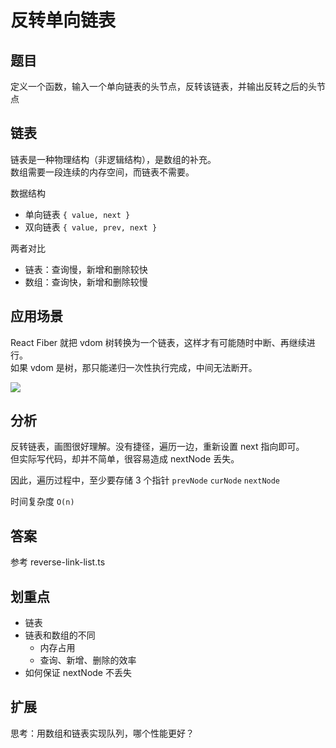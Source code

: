# 反转单向链表

## 题目

定义一个函数，输入一个单向链表的头节点，反转该链表，并输出反转之后的头节点

## 链表

链表是一种物理结构（非逻辑结构），是数组的补充。<br>
数组需要一段连续的内存空间，而链表不需要。

数据结构
- 单向链表 `{ value, next }`
- 双向链表 `{ value, prev, next }`

两者对比
- 链表：查询慢，新增和删除较快
- 数组：查询快，新增和删除较慢

## 应用场景

React Fiber 就把 vdom 树转换为一个链表，这样才有可能随时中断、再继续进行。<br>
如果 vdom 是树，那只能递归一次性执行完成，中间无法断开。

![](https://cdn.jsdelivr.net/gh/ailee945/picGo/img/202203270950621.png)

## 分析

反转链表，画图很好理解。没有捷径，遍历一边，重新设置 next 指向即可。<br>
但实际写代码，却并不简单，很容易造成 nextNode 丢失。

因此，遍历过程中，至少要存储 3 个指针 `prevNode` `curNode` `nextNode`

时间复杂度 `O(n)`

## 答案

参考 reverse-link-list.ts

## 划重点

- 链表
- 链表和数组的不同
    - 内存占用
    - 查询、新增、删除的效率
- 如何保证 nextNode 不丢失

## 扩展

思考：用数组和链表实现队列，哪个性能更好？
